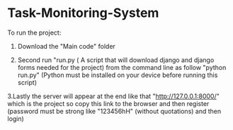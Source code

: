 # Task-Monitoring-System

To run the project: 
1. Download the "Main code" folder

2. Second run "run.py ( A script that will download django and django forms needed for the project) from the command line as follow "python run.py" (Python must be installed on your device before running this script)
 
3.Lastly the server will appear at the end 
like that "http://127.0.0.1:8000/" which is the project so copy this link to the browser and then register (password must be strong like "123456hH" (without quotations) and then login)
